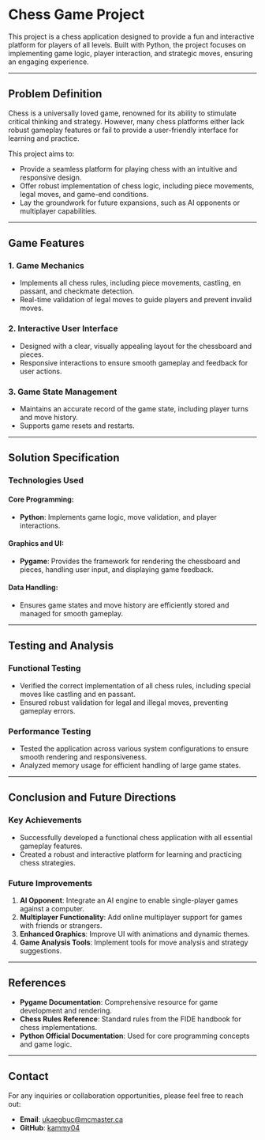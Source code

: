 # Chess Game Project

This project is a chess application designed to provide a fun and interactive platform for players of all levels. Built with Python, the project focuses on implementing game logic, player interaction, and strategic moves, ensuring an engaging experience.

---

## Problem Definition

Chess is a universally loved game, renowned for its ability to stimulate critical thinking and strategy. However, many chess platforms either lack robust gameplay features or fail to provide a user-friendly interface for learning and practice.

This project aims to:

- Provide a seamless platform for playing chess with an intuitive and responsive design.
- Offer robust implementation of chess logic, including piece movements, legal moves, and game-end conditions.
- Lay the groundwork for future expansions, such as AI opponents or multiplayer capabilities.

---

## Game Features

### 1. **Game Mechanics**
- Implements all chess rules, including piece movements, castling, en passant, and checkmate detection.
- Real-time validation of legal moves to guide players and prevent invalid moves.

### 2. **Interactive User Interface**
- Designed with a clear, visually appealing layout for the chessboard and pieces.
- Responsive interactions to ensure smooth gameplay and feedback for user actions.

### 3. **Game State Management**
- Maintains an accurate record of the game state, including player turns and move history.
- Supports game resets and restarts.

---

## Solution Specification

### **Technologies Used**

#### Core Programming:
- **Python**: Implements game logic, move validation, and player interactions.

#### Graphics and UI:
- **Pygame**: Provides the framework for rendering the chessboard and pieces, handling user input, and displaying game feedback.

#### Data Handling:
- Ensures game states and move history are efficiently stored and managed for smooth gameplay.

---

## Testing and Analysis

### **Functional Testing**
- Verified the correct implementation of all chess rules, including special moves like castling and en passant.
- Ensured robust validation for legal and illegal moves, preventing gameplay errors.

### **Performance Testing**
- Tested the application across various system configurations to ensure smooth rendering and responsiveness.
- Analyzed memory usage for efficient handling of large game states.

---

## Conclusion and Future Directions

### **Key Achievements**
- Successfully developed a functional chess application with all essential gameplay features.
- Created a robust and interactive platform for learning and practicing chess strategies.

### **Future Improvements**
1. **AI Opponent**: Integrate an AI engine to enable single-player games against a computer.
2. **Multiplayer Functionality**: Add online multiplayer support for games with friends or strangers.
3. **Enhanced Graphics**: Improve UI with animations and dynamic themes.
4. **Game Analysis Tools**: Implement tools for move analysis and strategy suggestions.

---

## References

- **Pygame Documentation**: Comprehensive resource for game development and rendering.
- **Chess Rules Reference**: Standard rules from the FIDE handbook for chess implementations.
- **Python Official Documentation**: Used for core programming concepts and game logic.

---

## Contact

For any inquiries or collaboration opportunities, please feel free to reach out:

- **Email**: [ukaegbuc@mcmaster.ca](mailto:ukaegbuc@mcmaster.ca)
- **GitHub**: [kammy04](https://github.com/kammy04)

